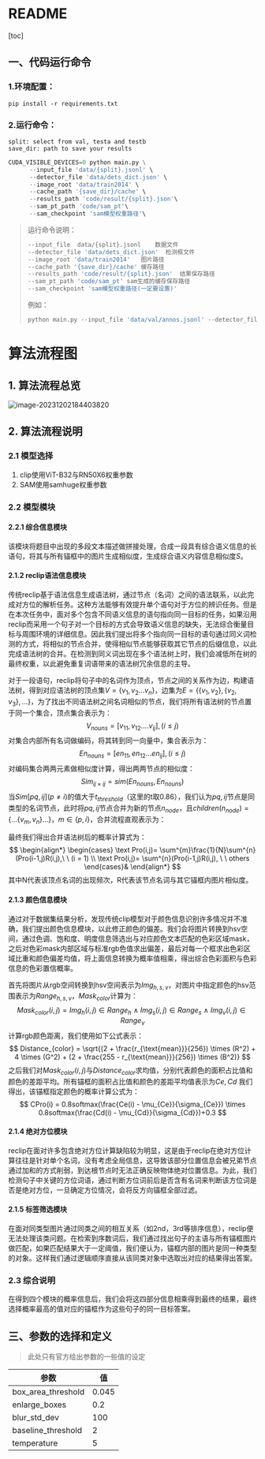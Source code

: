 # README

[toc]



## 一、代码运行命令

### 1.环境配置：

```
pip install -r requirements.txt
```

### 2.运行命令：

```split: select from val, testa and testb``` \
```save_dir: path to save your results```

```python
CUDA_VISIBLE_DEVICES=0 python main.py \
      --input_file 'data/{split}.jsonl' \
      --detector_file 'data/dets_dict.json' \
      --image_root 'data/train2014' \
      --cache_path '{save_dir}/cache' \
      --results_path 'code/result/{split}.json'\
      --sam_pt_path 'code/sam_pt'\
      --sam_checkpoint 'sam模型权重路径'\
```

>运行命令说明：
>
>```python
>--input_file  data/{split}.jsonl    数据文件
>--detector_file 'data/dets_dict.json'  检测框文件
>--image_root 'data/train2014'   图片路径
>--cache_path '{save_dir}/cache' 缓存路径
>--results_path 'code/result/{split}.json'  结果保存路径
>--sam_pt_path 'code/sam_pt' sam生成的缓存保存路径
>--sam_checkpoint 'sam模型权重路径(一定要设置)'
>```
>
>例如：
>
>```python
>python main.py --input_file 'data/val/annos.jsonl' --detector_file 'data/dets_dict.json' --image_root 'data/val/images' --cache_path 'code/result/cache' --results_path 'code/result/result.json' --sam_pt_path 'code/sam_pt' --sam_checkpoint 'E:\全球校园人工智能算法精英大赛\算法挑战赛文件\SAM\SAM模型权重\sam_vit_h_4b8939.pth'
>```
>
>

# 算法流程图

## 1. 算法流程总览

![image-20231202184403820](C:\Users\31602\AppData\Roaming\Typora\typora-user-images\image-20231202184403820.png)

## 2. 算法流程说明

### 2.1 模型选择

1. clip使用ViT-B32与RN50X6权重参数
2. SAM使用samhuge权重参数

### 2.2 模型模块

#### 2.2.1 综合信息模块

该模块将题目中出现的多段文本描述做拼接处理，合成一段具有综合语义信息的长语句，将其与所有锚框中的图片生成相似度，生成综合语义内容信息相似度$S$。

#### 2.1.2 reclip语法信息模块

传统reclip基于语法信息生成语法树，通过节点（名词）之间的语法联系，以此完成对方位的解析任务。这种方法能够有效提升单个语句对于方位的辨识任务。但是在本次任务中，面对多个包含不同语义信息的语句指向同一目标的任务，如果沿用reclip而采用一个句子对一个目标的方式会导致语义信息的缺失，无法综合衡量目标与周围环境的详细信息。因此我们提出将多个指向同一目标的语句通过同义词检测的方式，将相似的节点合并，使得相似节点能够获取其它节点的后缀信息，以此完成语法树的合并。在检测到同义词出现在多个语法树上时，我们会减低所在树的最终权重，以此避免重复词语带来的语法树冗余信息的主导。

对于一段语句，reclip将句子中的名词作为顶点，节点之间的关系作为边，构建语法树，得到对应语法树的顶点集$V = \{v_{1},v_{2} \dots v_{n}\}$，边集为$E=\{\{v_{1},v_{2}\},\{v_{2},v_{3}\}, \dots\}$，为了找出不同语法树之间名词相似的节点，我们将所有语法树的节点置于同一个集合，顶点集合表示为：
$$
V_{nouns} = [v_{11},v_{12}. \dots v_{ij}],(i \le j)
$$
对集合内部所有名词做编码，将其转到同一向量中，集合表示为：
$$
En_{nouns}=[en_{11},en_{12} \dots en_{ij} ],(i \le j)
$$
对编码集合两两元素做相似度计算，得出两两节点的相似度：
$$
Sim_{ij \times ij} = sim(En_{nouns},En_{nouns})
$$
当$Sim[pq,ij] (p \ne i)$的值大于$t_{threshold}$（这里的t取0.86），我们认为$pq,ij$节点是同类型的名词节点，此时将$pq,ij$节点合并为新的节点$n_{node}$，且$children(n_{node})=\{\dots \{v_{m},v_{n}\} \dots \}$，$m \in \{p,i\}$，合并流程直观表示为：

最终我们得出合并语法树后的概率计算式为：
$$
\begin{align*}
  \begin{cases}
  \text Pro(i,j)= \sum^{m}\frac{1}{N}\sum^{n}(Pro(i-1,j)R(i,j),\ \ (i = 1)  \\
  \text Pro(i,j)= \sum^{n}(Pro(i-1,j)R(i,j), \ \ others
  \end{cases}&
\end{align*}
$$
其中N代表该顶点名词的出现频次，R代表该节点名词与其它锚框内图片相似度。

#### 2.1.3  颜色信息模块

通过对于数据集结果分析，发现传统clip模型对于颜色信息识别许多情况并不准确，我们提出颜色信息模块，以此修正颜色的偏差。我们会将图片转换到hsv空间，通过色调、饱和度、明度信息筛选出与对应颜色文本匹配的色彩区域mask，之后对色彩mask内部区域与标准rgb色值求出偏差，最后对每一个框求出色彩区域比重和颜色偏差均值，将上面信息转换为概率值相乘，得出综合色彩面积与色彩信息的色彩置信概率。

首先将图片从rgb空间转换到hsv空间表示为$Img_{h,s,v}$，对图片中指定颜色的hsv范围表示为$Range_{h,s,v}$，$Mask_{color}$计算为：
$$
Mask_{color}(i,j) = Img_{h}(i,j) \in Range_{h} \ \wedge \ Img_{s}(i,j) \in Range_{s} \ \wedge \ Img_{v}(i,j) \in Range_{v}
$$
计算rgb颜色距离，我们使用如下公式表示：
$$
Distance_{color} = \sqrt{(2 + \frac{r_{\text{mean}}}{256}) \times (R^2) + 4 \times (G^2) + (2 + \frac{255 - r_{\text{mean}}}{256}) \times (B^2)}
$$
之后我们对$Mask_{color}(i,j)$与$Distance_{color}$求均值，分别代表颜色的面积占比值和颜色的差距平均。所有锚框的面积占比值和颜色的差距平均值表示为$Ce,Cd$ 我们得出，该锚框指定颜色的概率计算公式为：
$$
CPro(i) = 0.8softmax(\frac{Ce(i) - \mu_{Ce}}{\sigma_{Ce}}) \times 0.8softmax(\frac{Cd(i) - \mu_{Cd}}{\sigma_{Cd}})+0.3
$$


#### 2.1.4 绝对方位模块

reclip在面对许多包含绝对方位计算缺陷较为明显，这是由于reclip在绝对方位计算往往是针对单个名词，没有考虑全局信息，这导致该部分位置信息会被兄弟节点通过加和的方式削弱，到达根节点时无法正确反映物体绝对位置信息。为此，我们检测句子中关键的方位词语，通过判断方位词前后是否含有名词来判断该方位词是否是绝对方位，一旦确定方位情况，会将反方向锚框全部过滤。

#### 2.1.5 标签筛选模块

在面对同类型图片通过同类之间的相互关系（如2nd，3rd等排序信息），reclip便无法处理该类问题。在检索到序数词后，我们通过找出句子的主语与所有锚框图片做匹配，如果匹配结果大于一定阈值，我们便认为，锚框内部的图片是同一种类型的对象。这样我们通过逻辑顺序直接从该同类对象中选取出对应的结果得出答案。



### 2.3 综合说明

在得到四个模块的概率信息后，我们会将这四部分信息相乘得到最终的结果，最终选择概率最高的值对应的锚框作为这些句子的同一目标答案。



## 三、参数的选择和定义

> 此处只有官方给出参数的一些值的设定

| 参数               | 值    |
| ------------------ | ----- |
| box_area_threshold | 0.045 |
| enlarge_boxes      | 0.2   |
| blur_std_dev       | 100   |
| baseline_threshold | 2     |
| temperature        | 5     |



